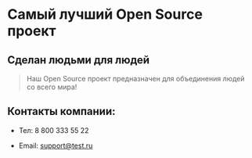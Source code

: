 # Самый лучший Open Source проект

## Сделан людьми для людей

> Наш Open Source проект предназначен для объединения людей со всего мира!

## Контакты компании:
* Тел: 8 800 333 55 22

* Email: support@test.ru